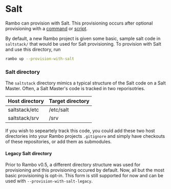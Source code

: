 # Salt

Rambo can provision with Salt. This provisioning occurs after optional provisioning with a [command](command) or [script](script).

By default, a new Rambo project is given some basic, sample salt code in `saltstack/` that would be used for Salt provisioning. To provision with Salt and use this directory, run

```bash
rambo up --provision-with-salt
```

### Salt directory

The `saltstack` directory mimics a typical structure of the Salt code on a Salt Master. Often, a Salt Master's code is tracked in two reporisotries.


Host directory | Target directory
---------------|-----------------
saltstack/etc  | /etc/salt
saltstack/srv  | /srv

If you wish to sepeartely track this code, you could add these two host directories into your Rambo projects `.gitignore` and simply have checkouts of these repositories, or add them as submodules.

#### Legacy Salt directory

Prior to Rambo v0.5, a different directory structure was used for provisioning and this provisioning occured by default. Now, all but the most basic provisioning is opt-in. This form is still supported for now and can be used with `--provision-with-salt-legacy`.
